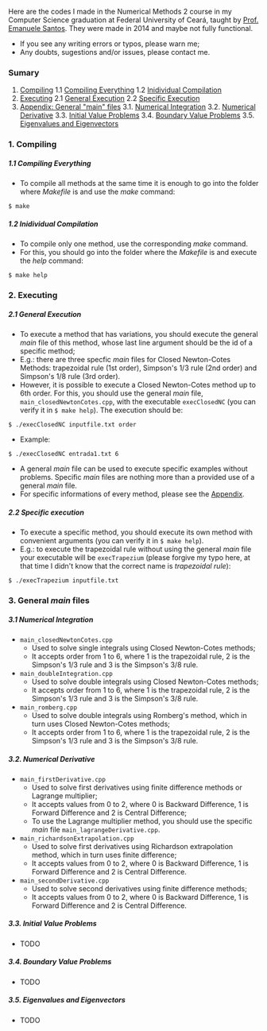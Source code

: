 Here are the codes I made in the Numerical Methods 2 course in my Computer Science graduation at Federal University of Ceará, taught by [Prof. Emanuele Santos](https://github.com/emanueles). They were made in 2014 and maybe not fully functional.
- If you see any writing errors or typos, please warn me;
- Any doubts, sugestions and/or issues, please contact me.
### Sumary
1. [Compiling](#compiling)
1.1 [Compiling Everything](#compiling-everything)
1.2 [Inidividual Compilation](#individual-compilation)
2. [Executing](#executing)
2.1 [General Execution](#general-execution)
2.2 [Specific Execution](#specific-execution)
3. [Appendix: General "main" files](#appendix)
3.1. [Numerical Integration](#numerical-integration)
3.2. [Numerical Derivative](#numarical-derivative)
3.3. [Initial Value Problems](#initial-value-problems)
3.4. [Boundary Value Problems](#boundary-value-problems)
3.5. [Eigenvalues and Eigenvectors](#eigenvalues-and-eigenvectors)
### 1. Compiling
##### 1.1 Compiling Everything
- To compile all methods at the same time it is enough to go into the folder where *Makefile* is and use the *make* command:
```
$ make
```
##### 1.2 Inidividual Compilation
- To compile only one method, use the corresponding *make* command.
- For this, you should go into the folder where the *Makefile* is and execute the *help* command:
```
$ make help
```
### 2. Executing
##### 2.1 General Execution
- To execute a method that has variations, you should execute the general *main* file of this method, whose last line argument should be the id of a specific method;
- E.g.: there are three specfic *main* files for Closed Newton-Cotes Methods: trapezoidal rule (1st order), Simpson's 1/3 rule (2nd order) and Simpson's 1/8 rule (3rd order). 
- However, it is possible to execute a Closed Newton-Cotes method up to 6th order. For this, you should use the general *main* file, `main_closedNewtonCotes.cpp`, with the executable `execClosedNC` (you can verify it in `$ make help`). The execution should be:
```
$ ./execClosedNC inputfile.txt order
```
- Example:
```
$ ./execClosedNC entrada1.txt 6
```
- A general *main* file can be used to execute specific examples without problems. Specific *main* files are nothing more than a provided use of a general *main* file.
- For specific informations of every method, please see the [Appendix](#appendix).
##### 2.2 Specific execution
- To execute a specific method, you should execute its own method with convenient arguments (you can verify it in `$ make help`).
- E.g.: to execute the trapezoidal rule without using the general *main* file your executable will be `execTrapezium` (please forgive my typo here, at that time I didn't know that the correct name is *trapezoidal rule*):
```
$ ./execTrapezium inputfile.txt
```
### 3. General *main* files
##### 3.1 Numerical Integration
- `main_closedNewtonCotes.cpp`
  * Used to solve single integrals using Closed Newton-Cotes methods;
  * It accepts order from 1 to 6, where 1 is the trapezoidal rule, 2 is the Simpson's 1/3 rule and 3 is the Simpson's 3/8 rule.
- `main_doubleIntegration.cpp`
  * Used to solve double integrals using Closed Newton-Cotes methods;
  * It accepts order from 1 to 6, where 1 is the trapezoidal rule, 2 is the Simpson's 1/3 rule and 3 is the Simpson's 3/8 rule.
- `main_romberg.cpp`
  * Used to solve double integrals using Romberg's method, which in turn uses Closed Newton-Cotes methods;
  * It accepts order from 1 to 6, where 1 is the trapezoidal rule, 2 is the Simpson's 1/3 rule and 3 is the Simpson's 3/8 rule.
##### 3.2. Numerical Derivative
- `main_firstDerivative.cpp`
  * Used to solve first derivatives using finite difference methods or Lagrange multiplier;
  * It accepts values from 0 to 2, where 0 is Backward Difference, 1 is Forward Difference and 2 is Central Difference;
  * To use the Lagrange multiplier method, you should use the specific *main* file `main_lagrangeDerivative.cpp`.
- `main_richardsonExtrapolation.cpp`
  * Used to solve first derivatives using Richardson extrapolation method, which in turn uses finite difference;
  * It accepts values from 0 to 2, where 0 is Backward Difference, 1 is Forward Difference and 2 is Central Difference.
- `main_secondDerivative.cpp`
  * Used to solve second derivatives using finite difference methods;
  * It accepts values from 0 to 2, where 0 is Backward Difference, 1 is Forward Difference and 2 is Central Difference.
##### 3.3. Initial Value Problems
- TODO
##### 3.4. Boundary Value Problems
- TODO
##### 3.5. Eigenvalues and Eigenvectors
- TODO
